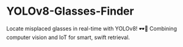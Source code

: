 # YOLOv8-Glasses-Finder
Locate misplaced glasses in real-time with YOLOv8! 🕶️📍 Combining computer vision and IoT for smart, swift retrieval.

